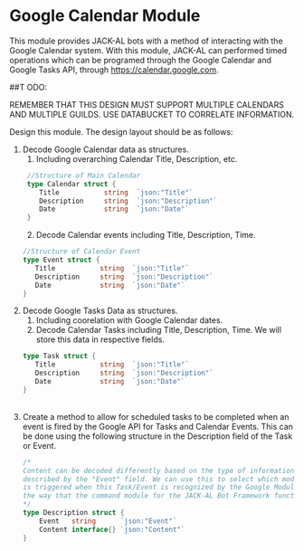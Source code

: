 # Google Calendar Module

This module provides JACK-AL bots with a method of interacting with the Google Calendar system. With this module, JACK-AL can performed timed operations which can be programed through the Google Calendar and Google Tasks API, through https://calendar.google.com.

##T ODO:

REMEMBER THAT THIS DESIGN MUST SUPPORT MULTIPLE CALENDARS AND MULTIPLE GUILDS. USE DATABUCKET TO CORRELATE INFORMATION.

Design this module. The design layout should be as follows:
1) Decode Google Calendar data as structures.
    1) Including overarching Calendar Title, Description, etc.
   ```go
    //Structure of Main Calendar
    type Calendar struct {
       Title           string  `json:"Title"`
       Description     string  `json:"Description"`
       Date            string  `json:"Date"`
    }
    ```
    2) Decode Calendar events including Title, Description, Time.
    ```go
    //Structure of Calendar Event
    type Event struct {
       Title           string  `json:"Title"`
       Description     string  `json:"Description"`
       Date            string  `json:"Date"`
    }
    ```
2) Decode Google Tasks Data as structures.
    1) Including coorelation with Google Calendar dates.
    2) Decode Calendar Tasks including Title, Description, Time. We will store this data in respective fields.
    ```go
    type Task struct {
       Title           string  `json:"Title"`
       Description     string  `json:"Description"`
       Date            string  `json:"Date"`
    }
    ```
    <br>
3) Create a method to allow for scheduled tasks to be completed when an event is fired by the Google API for 
Tasks and Calendar Events. This can be done using the following structure in the Description field of the Task or Event.
    ```go
    /*
    Content can be decoded differently based on the type of information 
    described by the "Event" field. We can use this to select which module/function
    is triggered when this Task/Event is recognized by the Google Module similar to 
    the way that the command module for the JACK-AL Bot Framework functions.
    */
    type Description struct {
        Event   string      `json:"Event"`
        Content interface{} `json:"Content"`
    }
    ```